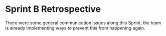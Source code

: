 # Sprint B Retrospective

There were some general communication issues along this Sprint, the team is already implementing ways to prevent this from happening again.